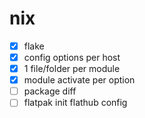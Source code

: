 # nix

- [x] flake
- [x] config options per host
- [x] 1 file/folder per module
- [x] module activate per option
- [ ] package diff
- [ ] flatpak init flathub config
